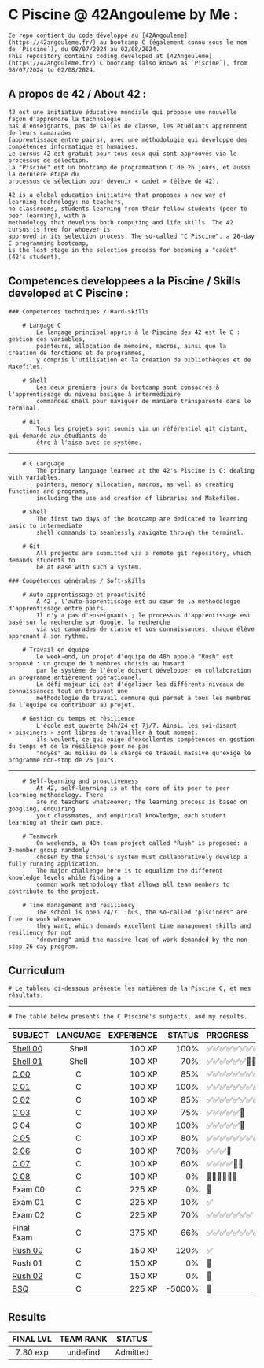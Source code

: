 # C Piscine @ 42Angouleme by Me :
	Ce repo contient du code développé au [42Angouleme](https://42angouleme.fr/) au bootcamp C (également connu sous le nom de `Piscine`), du 08/07/2024 au 02/08/2024.
	This repository contains coding developed at [42Angouleme](https://42angouleme.fr/) C bootcamp (also known as `Piscine`), from 08/07/2024 to 02/08/2024.

## A propos de 42 / About 42 :
	42 est une initiative éducative mondiale qui propose une nouvelle façon d'apprendre la technologie :
	pas d'enseignants, pas de salles de classe, les étudiants apprennent de leurs camarades
	(apprentissage entre pairs), avec une méthodologie qui développe des compétences informatique et humaines.
	Le cursus 42 est gratuit pour tous ceux qui sont approuvés via le processus de sélection.
	La "Piscine" est un bootcamp de programmation C de 26 jours, et aussi la dernière étape du
	processus de sélection pour devenir « cadet » (élève de 42).

	42 is a global education initiative that proposes a new way of learning technology: no teachers,
	no classrooms, students learning from their fellow students (peer to peer learning), with a
	methodology that develops both computing and life skills. The 42 cursus is free for whoever is
	approved in its selection process. The so-called "C Piscine", a 26-day C programming bootcamp,
	is the last stage in the selection process for becoming a "cadet" (42's student). 

## Competences developpees a la Piscine / Skills developed at C Piscine :

	### Competences techniques / Hard-skills

		# Langage C
			Le langage principal appris à la Piscine des 42 est le C : gestion des variables,
			pointeurs, allocation de mémoire, macros, ainsi que la création de fonctions et de programmes,
			y compris l'utilisation et la création de bibliothèques et de Makefiles.

		# Shell
			Les deux premiers jours du bootcamp sont consacrés à l'apprentissage du niveau basique à intermédiaire
			commandes shell pour naviguer de manière transparente dans le terminal.

		# Git
			Tous les projets sont soumis via un référentiel git distant, qui demande aux étudiants de
			être à l'aise avec ce système.
----------------------------------------------------------------------------------------------------------------------------------

		# C Language
			The primary language learned at the 42's Piscine is C: dealing with variables,
			pointers, memory allocation, macros, as well as creating functions and programs,
			including the use and creation of libraries and Makefiles.

		# Shell
			The first two days of the bootcamp are dedicated to learning basic to intermediate
			shell commands to seamlessly navigate through the terminal.

		# Git
			All projects are submitted via a remote git repository, which demands students to
			be at ease with such a system.

	### Compétences générales / Soft-skills

		# Auto-apprentissage et proactivité
			À 42 , l’auto-apprentissage est au cœur de la méthodologie d’apprentissage entre pairs.
			Il n'y a pas d'enseignants ; le processus d'apprentissage est basé sur la recherche sur Google, la recherche
			via vos camarades de classe et vos connaissances, chaque élève apprenant à son rythme.

		# Travail en équipe
			Le week-end, un projet d'équipe de 48h appelé "Rush" est proposé : un groupe de 3 membres choisis au hasard
			par le système de l'école doivent développer en collaboration un programme entièrement opérationnel.
			Le défi majeur ici est d'égaliser les différents niveaux de connaissances tout en trouvant une
			méthodologie de travail commune qui permet à tous les membres de l’équipe de contribuer au projet.

		# Gestion du temps et résilience
			L'école est ouverte 24h/24 et 7j/7. Ainsi, les soi-disant « pisciners » sont libres de travailler à tout moment.
			ils veulent, ce qui exige d'excellentes compétences en gestion du temps et de la résilience pour ne pas
			"noyés" au milieu de la charge de travail massive qu'exige le programme non-stop de 26 jours.	

----------------------------------------------------------------------------------------------------------------------------------

		# Self-learning and proactiveness
			At 42, self-learning is at the core of its peer to peer learning methodology. There
			are no teachers whatsoever; the learning process is based on googling, enquiring
			your classmates, and empirical knowledge, each student learning at their own pace.

		# Teamwork
			On weekends, a 48h team project called "Rush" is proposed: a 3-member group randomly
			chosen by the school's system must collaboratively develop a fully running application.
			The major challenge here is to equalize the different knowledge levels while finding a
			common work methodology that allows all team members to contribute to the project.

		# Time management and resiliency
			The school is open 24/7. Thus, the so-called "pisciners" are free to work whenever
			they want, which demands excellent time management skills and resiliency for not
			"drowning" amid the massive load of work demanded by the non-stop 26-day program.

## Curriculum

	# Le tableau ci-dessous présente les matières de la Piscine C, et mes résultats.
----------------------------------------------------------------------------------------------------------------------------------

	# The table below presents the C Piscine's subjects, and my results.

|SUBJECT			|LANGUAGE	|EXPERIENCE	|STATUS		|PROGRESS
|:--				|:-:		|--:		|--:		|:--
|[Shell 00](./shell00)		|Shell		|100 XP		|100%		|✅✅✅✅✅✅✅✅✅✅
|[Shell 01](./shell01)		|Shell		|100 XP		|70%		|✅✅✅✅✅✅🔲🔲
|[C 00](./C00)			|C			|100 XP		|85%	|✅✅✅✅✅✅✅✅🔲
|[C 01](./C01)			|C			|100 XP		|100%	|✅✅✅✅✅✅✅✅✅
|[C 02](./C02)			|C			|100 XP		|85%	|✅✅✅✅✅✅✅✅✅✅✅🔲🔲
|[C 03](./C03)			|C			|100 XP		|75%	|✅✅✅✅✅🔲
|[C 04](./C04)			|C			|100 XP		|100%	|✅✅✅✅✅🔲
|[C 05](./C05)			|C			|100 XP		|80%	|✅✅✅✅✅✅✅✅🔲
|[C 06](./C06)			|C			|100 XP		|700%	|✅✅✅🔲
|[C 07](./C07)			|C			|100 XP		|60%	|✅✅✅✅🔲🔲
|[C 08](./C08)			|C			|100 XP		|0%	|🔲🔲🔲🔲🔲🔲
|Exam 00			|C			|225 XP		|0%	|🔲
|Exam 01			|C			|225 XP		|10%	|✅
|Exam 02			|C			|225 XP		|70%	|✅✅✅✅✅✅✅
|Final Exam			|C			|375 XP		|66%	|✅✅✅✅✅✅✅✅✅✅✅
|[Rush 00](./Rush00)		|C			|150 XP		|120% 	|✅
|Rush 01		|C			|150 XP		|0%	|🔲
|[Rush 02](./Rush02)		|C			|150 XP		|0% 	|🔲
|[BSQ](./BSQ)			|C			|225 XP		|-5000%	|🔲

## Results

|FINAL LVL	| TEAM RANK	  |STATUS
|:-:		|:-----------:|:--:
|7.80 exp	|   undefind	 	    |Admitted
